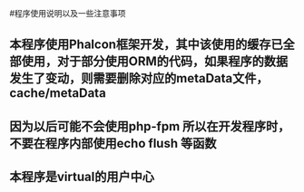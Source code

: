 #程序使用说明以及一些注意事项

## 本程序使用Phalcon框架开发，其中该使用的缓存已全部使用，对于部分使用ORM的代码，如果程序的数据发生了变动，则需要删除对应的metaData文件，cache/metaData 

## 因为以后可能不会使用php-fpm  所以在开发程序时，不要在程序内部使用echo flush 等函数

## 本程序是virtual的用户中心
